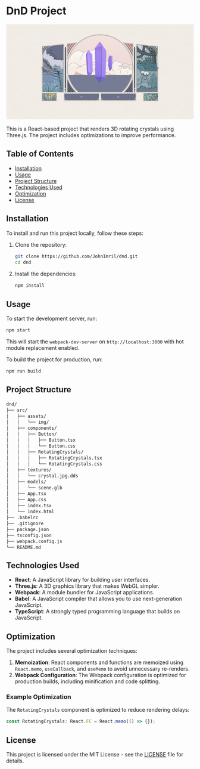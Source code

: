 # DnD Project

![App Screenshot](./assets/screenshot.png)

This is a React-based project that renders 3D rotating crystals using Three.js. The project includes optimizations to improve performance.

## Table of Contents

-   [Installation](#installation)
-   [Usage](#usage)
-   [Project Structure](#project-structure)
-   [Technologies Used](#technologies-used)
-   [Optimization](#optimization)
-   [License](#license)

## Installation

To install and run this project locally, follow these steps:

1. Clone the repository:

    ```sh
    git clone https://github.com/JohnImril/dnd.git
    cd dnd
    ```

2. Install the dependencies:
    ```sh
    npm install
    ```

## Usage

To start the development server, run:

```sh
npm start
```

This will start the `webpack-dev-server` on `http://localhost:3000` with hot module replacement enabled.

To build the project for production, run:

```sh
npm run build
```

## Project Structure

```
dnd/
├── src/
│   ├── assets/
│   │   └── img/
│   ├── components/
│   │   ├── Button/
│   │   │   ├── Button.tsx
│   │   │   └── Button.css
│   │   ├── RotatingCrystals/
│   │   │   ├── RotatingCrystals.tsx
│   │   │   └── RotatingCrystals.css
│   ├── textures/
│   │   └── crystal.jpg.dds
│   ├── models/
│   │   └── scene.glb
│   ├── App.tsx
│   ├── App.css
│   ├── index.tsx
│   └── index.html
├── .babelrc
├── .gitignore
├── package.json
├── tsconfig.json
├── webpack.config.js
└── README.md
```

## Technologies Used

-   **React**: A JavaScript library for building user interfaces.
-   **Three.js**: A 3D graphics library that makes WebGL simpler.
-   **Webpack**: A module bundler for JavaScript applications.
-   **Babel**: A JavaScript compiler that allows you to use next-generation JavaScript.
-   **TypeScript**: A strongly typed programming language that builds on JavaScript.

## Optimization

The project includes several optimization techniques:

1. **Memoization**: React components and functions are memoized using `React.memo`, `useCallback`, and `useMemo` to avoid unnecessary re-renders.
2. **Webpack Configuration**: The Webpack configuration is optimized for production builds, including minification and code splitting.

### Example Optimization

The `RotatingCrystals` component is optimized to reduce rendering delays:

```typescript
const RotatingCrystals: React.FC = React.memo(() => {});
```

## License

This project is licensed under the MIT License - see the [LICENSE](LICENSE) file for details.
